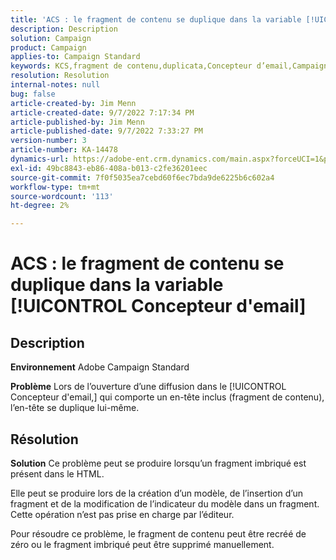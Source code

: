 ```yaml
---
title: 'ACS : le fragment de contenu se duplique dans la variable [!UICONTROL Concepteur d''email]'
description: Description
solution: Campaign
product: Campaign
applies-to: Campaign Standard
keywords: KCS,fragment de contenu,duplicata,Concepteur d’email,Campaign Standard
resolution: Resolution
internal-notes: null
bug: false
article-created-by: Jim Menn
article-created-date: 9/7/2022 7:17:34 PM
article-published-by: Jim Menn
article-published-date: 9/7/2022 7:33:27 PM
version-number: 3
article-number: KA-14478
dynamics-url: https://adobe-ent.crm.dynamics.com/main.aspx?forceUCI=1&pagetype=entityrecord&etn=knowledgearticle&id=2ce9b3b5-e12e-ed11-9db1-0022480866ad
exl-id: 49bc8843-eb86-408a-b013-c2fe36201eec
source-git-commit: 7f0f5035ea7cebd60f6ec7bda9de6225b6c602a4
workflow-type: tm+mt
source-wordcount: '113'
ht-degree: 2%

---
```


# ACS : le fragment de contenu se duplique dans la variable [!UICONTROL Concepteur d&#39;email]

## Description


<b>Environnement</b>
Adobe Campaign Standard

<b>Problème</b>
Lors de l’ouverture d’une diffusion dans le [!UICONTROL Concepteur d&#39;email,] qui comporte un en-tête inclus (fragment de contenu), l’en-tête se duplique lui-même.


## Résolution


<b>Solution</b>
Ce problème peut se produire lorsqu’un fragment imbriqué est présent dans le HTML.

Elle peut se produire lors de la création d’un modèle, de l’insertion d’un fragment et de la modification de l’indicateur du modèle dans un fragment. Cette opération n’est pas prise en charge par l’éditeur.

Pour résoudre ce problème, le fragment de contenu peut être recréé de zéro ou le fragment imbriqué peut être supprimé manuellement.
